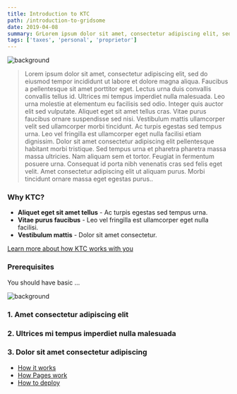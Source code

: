 ```yaml
---
title: Introduction to KTC
path: /introduction-to-gridsome
date: 2019-04-08
summary: GrLorem ipsum dolor sit amet, consectetur adipiscing elit, sed do eiusmod tempor incididunt ut labore et dolore magna aliqua. Faucibus a pellentesque sit amet porttitor eget. Lectus urna duis convallis convallis tellus id. Ultrices mi tempus imperdiet nulla malesuada. Leo urna molestie at elementum eu facilisis sed odio. 
tags: ['taxes', 'personal', 'proprietor']
---
```


![background](./images/blog_bg_1.jpg)

> Lorem ipsum dolor sit amet, consectetur adipiscing elit, sed do eiusmod tempor incididunt ut labore et dolore magna aliqua. Faucibus a pellentesque sit amet porttitor eget. Lectus urna duis convallis convallis tellus id. Ultrices mi tempus imperdiet nulla malesuada. Leo urna molestie at elementum eu facilisis sed odio. Integer quis auctor elit sed vulputate. Aliquet eget sit amet tellus cras. Vitae purus faucibus ornare suspendisse sed nisi. Vestibulum mattis ullamcorper velit sed ullamcorper morbi tincidunt. Ac turpis egestas sed tempus urna. Leo vel fringilla est ullamcorper eget nulla facilisi etiam dignissim. Dolor sit amet consectetur adipiscing elit pellentesque habitant morbi tristique. Sed tempus urna et pharetra pharetra massa massa ultricies. Nam aliquam sem et tortor. Feugiat in fermentum posuere urna. Consequat id porta nibh venenatis cras sed felis eget velit. Amet consectetur adipiscing elit ut aliquam purus. Morbi tincidunt ornare massa eget egestas purus..

### Why KTC?

- **Aliquet eget sit amet tellus** - Ac turpis egestas sed tempus urna.
- **Vitae purus faucibus** - Leo vel fringilla est ullamcorper eget nulla facilisi.
- **Vestibulum mattis** - Dolor sit amet consectetur.


[Learn more about how KTC works with you](/docs/how-it-works)


### Prerequisites
You should have basic ...

![background](./images/background.jpg)

### 1. Amet consectetur adipiscing elit

### 2. Ultrices mi tempus imperdiet nulla malesuada

### 3. Dolor sit amet consectetur adipiscing

- [How it works](/docs/how-it-works)
- [How Pages work](/docs/pages)
- [How to deploy](/docs/deployment)
